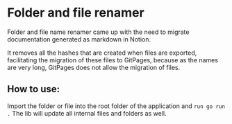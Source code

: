 # Folder and file renamer

Folder and file name renamer came up with the need to migrate documentation generated as markdown in Notion.

It removes all the hashes that are created when files are exported, facilitating the migration of these files to GitPages, because as the names are very long, GitPages does not allow the migration of files.

## How to use:
Import the folder or file into the root folder of the application and `run go run .`
The lib will update all internal files and folders as well.